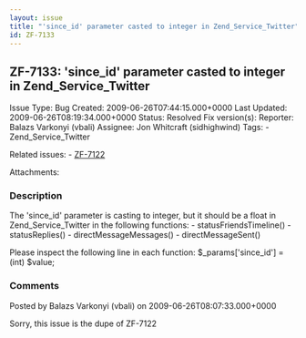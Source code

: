 ```yaml
---
layout: issue
title: "'since_id' parameter casted to integer in Zend_Service_Twitter"
id: ZF-7133
---
```


ZF-7133: 'since\_id' parameter casted to integer in Zend\_Service\_Twitter
--------------------------------------------------------------------------

 Issue Type: Bug Created: 2009-06-26T07:44:15.000+0000 Last Updated: 2009-06-26T08:19:34.000+0000 Status: Resolved Fix version(s): 
 Reporter:  Balazs Varkonyi (vbali)  Assignee:  Jon Whitcraft (sidhighwind)  Tags: - Zend\_Service\_Twitter
 
 Related issues: - [ZF-7122](/issues/browse/ZF-7122)
 
 Attachments: 
### Description

The 'since\_id' parameter is casting to integer, but it should be a float in Zend\_Service\_Twitter in the following functions: - statusFriendsTimeline() - statusReplies() - directMessageMessages() - directMessageSent()

Please inspect the following line in each function: $\_params['since\_id'] = (int) $value;

 

 

### Comments

Posted by Balazs Varkonyi (vbali) on 2009-06-26T08:07:33.000+0000

Sorry, this issue is the dupe of ZF-7122

 

 